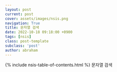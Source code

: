 ```yaml
---
layout: post
current: post
cover: assets/images/nsis.png
navigation: True
title: 문자열 검색
date: 2022-10-18 09:18:00 +0900
tags: [nsis]
class: post-template
subclass: 'post'
author: abraham
---
```

{% include nsis-table-of-contents.html %}
문자열 검색  